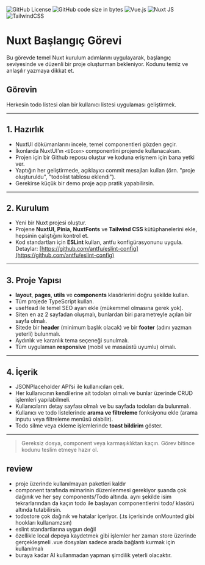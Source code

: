 ![GitHub License](https://img.shields.io/github/license/goktugilker/User-Todo?style=plastic) 
![GitHub code size in bytes](https://img.shields.io/github/languages/code-size/goktugilker/User-Todo?style=plastic&color=FF0000)
![Vue.js](https://img.shields.io/badge/vue.js-%2335495e.svg?style=for-the-badge&logo=vuedotjs&logoColor=%234FC08D) 
![Nuxt JS](https://img.shields.io/badge/Nuxt-002E3B?style=for-the-badge&logo=nuxt.js&logoColor=#00DC82) 
![TailwindCSS](https://img.shields.io/badge/tailwindcss-%2338B2AC.svg?style=for-the-badge&logo=tailwind-css&logoColor=white)


# Nuxt Başlangıç Görevi

Bu görevde temel Nuxt kurulum adımlarını uygulayarak, başlangıç seviyesinde ve düzenli bir proje oluşturman bekleniyor. Kodunu temiz ve anlaşılır yazmaya dikkat et.

## Görevin

Herkesin todo listesi olan bir kullanıcı listesi uygulaması geliştirmek.

---

## 1. Hazırlık

* NuxtUI dökümanlarını incele, temel componentleri gözden geçir.
* İkonlarda NuxtUI'ın `<UIcon>` componentini projende kullanacaksın.
* Projen için bir Github reposu oluştur ve koduna erişmem için bana yetki ver.
* Yaptığın her geliştirmede, açıklayıcı commit mesajları kullan (örn. "proje oluşturuldu", "todolist tablosu eklendi").
* Gerekirse küçük bir demo proje açıp pratik yapabilirsin.

---

## 2. Kurulum

* Yeni bir Nuxt projesi oluştur.
* Projene **NuxtUI**, **Pinia**, **NuxtFonts** ve **Tailwind CSS** kütüphanelerini ekle, hepsinin çalıştığını kontrol et.
* Kod standartları için **ESLint** kullan, antfu konfigürasyonunu uygula.
  Detaylar: [https://github.com/antfu/eslint-config](https://github.com/antfu/eslint-config)

---

## 3. Proje Yapısı

* **layout**, **pages**, **utils** ve **components** klasörlerini doğru şekilde kullan.
* Tüm projede TypeScript kullan.
* useHead ile temel SEO ayarı ekle (mükemmel olmasına gerek yok).
* Siten en az 2 sayfadan oluşmalı, bunlardan biri parametreyle açılan bir sayfa olmalı.
* Sitede bir **header** (minimum başlık olacak) ve bir **footer** (adını yazman yeterli) bulunmalı.
* Aydınlık ve karanlık tema seçeneği sunulmalı.
* Tüm uygulaman **responsive** (mobil ve masaüstü uyumlu) olmalı.

---

## 4. İçerik

* JSONPlaceholder API’si ile kullanıcıları çek.
* Her kullanıcının kendilerine ait todoları olmalı ve bunlar üzerinde CRUD işlemleri yapılabilmeli.
* Kullanıcıların detay sayfası olmalı ve bu sayfada todoları da bulunmalı.
* Kullanıcı ve todo listelerinde **arama ve filtreleme** fonksiyonu ekle (arama inputu veya filtreleme menüsü olabilir).
* Todo silme veya ekleme işlemlerinde **toast bildirim** göster.

---

> Gereksiz dosya, component veya karmaşıklıktan kaçın. Görev bitince kodunu teslim etmeye hazır ol.

## review

* proje üzerinde kullanılmayan paketleri kaldır
* component tarafında mimarinin düzenlenmesi gerekiyor şuanda çok dağınık ve her şey components/Todo altında. aynı şekilde isim tekrarlarından da kaçın todo ile başlayan componentlerini todo/ klasörü altında tutabilirsin.
* todostore çok dağınık ve hatalar içeriyor. (.ts içerisinde onMounted gibi hookları kullanamzsın)
* eslint standartlarına uygun değil
* özellikle local depoya kaydetmek gibi işlemler her zaman store üzerinde gerçekleşmeli .vue dosyaları sadece arada bağlantı kurmak için kullanılmalı
* buraya kadar AI kullanmadan yapman şimdilik yeterli olacaktır.
